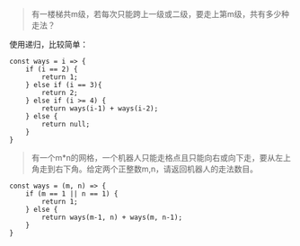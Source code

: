 >有一楼梯共m级，若每次只能跨上一级或二级，要走上第m级，共有多少种走法？

使用递归，比较简单：

    const ways = i => {
        if (i == 2) {
            return 1;
        } else if (i == 3){
            return 2;
        } else if (i >= 4) {
            return ways(i-1) + ways(i-2);
        } else {
            return null;
        }
    }
    
>有一个m*n的网格，一个机器人只能走格点且只能向右或向下走，要从左上角走到右下角。给定两个正整数m,n，请返回机器人的走法数目。

    const ways = (m, n) => {
        if (m == 1 || n == 1) {
            return 1;
        } else {
            return ways(m-1, n) + ways(m, n-1);
        }
    }